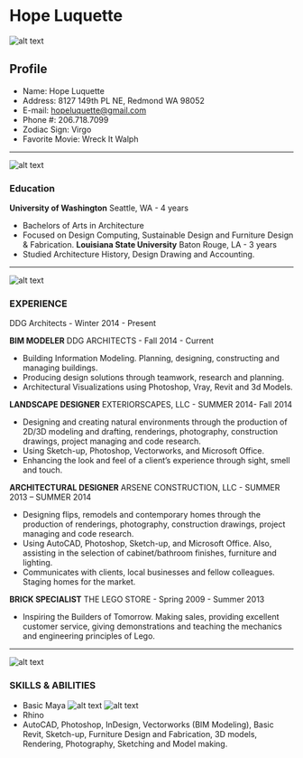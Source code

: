 # Hope Luquette

![alt text](http://static.wixstatic.com/media/2a0811_d717a10f2a1e485f97ded6ed1adddaf4.png_srz_94_94_75_22_0.50_1.20_0.00_png_srz "Logo Title Text 1")
## Profile
+ Name: Hope Luquette
+ Address: 8127 149th PL NE, Redmond WA 98052
+ E-mail: [hopeluquette@gmail.com](mailto:hopeluquette@gmail.com)
+ Phone #: 206.718.7099
+ Zodiac Sign: Virgo
+ Favorite Movie: Wreck It Walph

*****
![alt text](http://static.wixstatic.com/media/2a0811_27bd95612ea347a2ba68707ac09f65b3.png_srz_120_120_75_22_0.50_1.20_0.00_png_srz "Logo Title Text 1")
### Education
**University of Washington** Seattle, WA - 4 years
+ Bachelors of Arts in Architecture
+ Focused on Design Computing, Sustainable Design and Furniture Design & Fabrication.
**Louisiana State University** Baton Rouge, LA - 3 years
+ Studied Architecture History, Design Drawing and Accounting. 

*****
![alt text](http://static.wixstatic.com/media/2a0811_0960d83920a2443698f8cd39358a4f78.png_srz_115_115_75_22_0.50_1.20_0.00_png_srz "Logo Title Text 1")
### EXPERIENCE
DDG Architects - Winter 2014 - Present

**BIM MODELER** DDG ARCHITECTS - Fall 2014 - Current
+ Building Information Modeling. Planning, designing, constructing and managing buildings.
+ Producing design solutions through teamwork, research and planning.
+ Architectural Visualizations using Photoshop, Vray, Revit and 3d Models.

**LANDSCAPE DESIGNER** EXTERIORSCAPES, LLC - SUMMER 2014- Fall 2014
+ Designing and creating natural environments through the production of 2D/3D modeling and drafting, renderings, photography, construction drawings, project managing and code research. 
+ Using Sketch-up, Photoshop, Vectorworks, and Microsoft Office. 
+ Enhancing the look and feel of a client’s experience through sight, smell and touch.

**ARCHITECTURAL DESIGNER** ARSENE CONSTRUCTION, LLC - SUMMER 2013 – SUMMER 2014
+ Designing flips, remodels and contemporary homes through the production of renderings, photography, construction drawings, project managing and code research. 
+ Using AutoCAD, Photoshop, Sketch-up, and Microsoft Office. Also, assisting in the selection of cabinet/bathroom finishes, furniture and lighting. 
+ Communicates with clients, local businesses and fellow colleagues. Staging homes for the market.

**BRICK SPECIALIST** THE LEGO STORE - Spring 2009 - Summer 2013
+ Inspiring the Builders of Tomorrow. Making sales, providing excellent customer service, giving demonstrations and teaching the mechanics and engineering principles of Lego.

*****
![alt text](http://static.wixstatic.com/media/2a0811_ef61f8a608ab4d31a11b98ccd893ebcd.png_srz_108_108_75_22_0.50_1.20_0.00_png_srz "Logo Title Text 1")
### SKILLS & ABILITIES
+ Basic Maya ![alt text](http://static.wixstatic.com/media/2a0811_331a23e2e68b447f8429a63f56e6fb81.png_srz_14_14_75_22_0.50_1.20_0.00_png_srz "Logo Title Text 1") ![alt text](http://static.wixstatic.com/media/2a0811_975eedfa25744e9aa38260e025e56797.png_srz_14_14_75_22_0.50_1.20_0.00_png_srz "Logo Title Text 1")
+ Rhino
+ AutoCAD, Photoshop, InDesign, Vectorworks (BIM Modeling), Basic Revit, Sketch-up, Furniture Design and Fabrication, 3D models, Rendering, Photography, Sketching and Model making.

